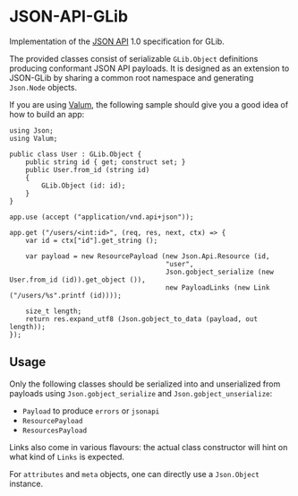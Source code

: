 # JSON-API-GLib

Implementation of the [JSON API](http://jsonapi.org/) 1.0 specification for
GLib.

The provided classes consist of serializable `GLib.Object` definitions
producing conformant JSON API payloads. It is designed as an extension to
JSON-GLib by sharing a common root namespace and generating `Json.Node`
objects.

If you are using [Valum](https://github.com/valum-framework/valum/), the
following sample should give you a good idea of how to build an app:

```vala
using Json;
using Valum;

public class User : GLib.Object {
    public string id { get; construct set; }
    public User.from_id (string id)
    {
        GLib.Object (id: id);
    }
}

app.use (accept ("application/vnd.api+json"));

app.get ("/users/<int:id>", (req, res, next, ctx) => {
    var id = ctx["id"].get_string ();

    var payload = new ResourcePayload (new Json.Api.Resource (id,
                                       "user",
                                       Json.gobject_serialize (new User.from_id (id)).get_object ()),
                                       new PayloadLinks (new Link ("/users/%s".printf (id))));

    size_t length;
    return res.expand_utf8 (Json.gobject_to_data (payload, out length));
});
```

## Usage

Only the following classes should be serialized into and unserialized from
payloads using `Json.gobject_serialize` and `Json.gobject_unserialize`:

 - `Payload` to produce `errors` or `jsonapi`
 - `ResourcePayload`
 - `ResourcesPayload`

Links also come in various flavours: the actual class constructor will hint on
what kind of `Links` is expected.

For `attributes` and `meta` objects, one can directly use a `Json.Object`
instance.
